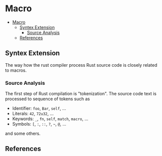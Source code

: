 # Macro
- [Macro](#macro)
  - [Syntex Extension](#syntex-extension)
    - [Source Analysis](#source-analysis)
  - [References](#references)

## Syntex Extension
The way how the rust compiler process Rust source code is closely related to macros.

### Source Analysis
The first step of Rust compilation is "tokenization". The source code text is processed to sequence of tokens such as

- Identifier: `foo`, `Bar`, `self`, ...
- Literals: `42`, `72u32`, ...
- Keywords: `_`, `fn`, `self`, `match`, `macro`, ...
- Symbols: `[`, `:`, `::`, `?`, `~`, `@`, ...

and some others. 

## References
